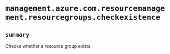 # `management.azure.com.resourcemanagement.resourcegroups.checkexistence`

## `summary`
Checks whether a resource group exists.


